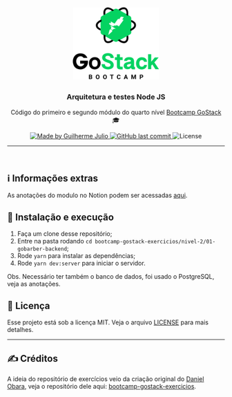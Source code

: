 <h1 align="center">
    <img alt="GoStack" src="../../.github/bootcamp-header.png" width="200px" />
</h1>

<h3 align="center">
  Arquitetura e testes Node JS
</h3>

<p align="center">Código do primeiro e segundo módulo do quarto nível <a href="https://rocketseat.com.br/bootcamp">Bootcamp GoStack</a> 🎓</p>

<p align="center">
  <a href="https://www.linkedin.com/in/guilhermejulio/">
    <img alt="Made by Guilherme Julio" src="https://img.shields.io/badge/made--by-Guilherme%20Julio-green">
  </a>

  <a href="https://github.com/guilhermejulio/gostack-exercicios/commits/master">
    <img alt="GitHub last commit" src="https://img.shields.io/github/last-commit/guilhermejulio/gostack-exercicios">
  </a>

  <img alt="License" src="https://img.shields.io/badge/license-MIT-%2304D361">

</p>

<hr>
<br/>


## ℹ️ Informações extras

As anotações do modulo no Notion podem ser acessadas [aqui](https://www.notion.so/Arquitetura-e-testes-Node-JS-5d5a2c750e36462098d011af53047da1).

## 🚀 Instalação e execução

1. Faça um clone desse repositório;
2. Entre na pasta rodando `cd bootcamp-gostack-exercicios/nivel-2/01-gobarber-backend`;
3. Rode `yarn` para instalar as dependências;
4. Rode `yarn dev:server` para iniciar o servidor.

Obs. Necessário ter também o banco de dados, foi usado o PostgreSQL, veja as anotações.

## :memo: Licença

Esse projeto está sob a licença MIT. Veja o arquivo [LICENSE](LICENSE) para mais detalhes.

---

## :writing_hand: Créditos

A ideia do repositório de exercícios veio da criação original do [Daniel Obara](https://github.com/DanielObara), veja o repositório dele aqui: [bootcamp-gostack-exercicios](https://github.com/DanielObara/bootcamp-gostack-exercicios).
